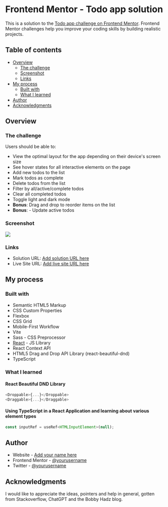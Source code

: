 # Frontend Mentor - Todo app solution

This is a solution to the [Todo app challenge on Frontend Mentor](https://www.frontendmentor.io/challenges/todo-app-Su1_KokOW). Frontend Mentor challenges help you improve your coding skills by building realistic projects.

## Table of contents

- [Overview](#overview)
  - [The challenge](#the-challenge)
  - [Screenshot](#screenshot)
  - [Links](#links)
- [My process](#my-process)
  - [Built with](#built-with)
  - [What I learned](#what-i-learned)
- [Author](#author)
- [Acknowledgments](#acknowledgments)

## Overview

### The challenge

Users should be able to:

- View the optimal layout for the app depending on their device's screen size
- See hover states for all interactive elements on the page
- Add new todos to the list
- Mark todos as complete
- Delete todos from the list
- Filter by all/active/complete todos
- Clear all completed todos
- Toggle light and dark mode
- **Bonus**: Drag and drop to reorder items on the list
- **Bonus**: - Update active todos

### Screenshot

![](./screenshot.jpg)

### Links

- Solution URL: [Add solution URL here](https://your-solution-url.com)
- Live Site URL: [Add live site URL here](https://your-live-site-url.com)

## My process

### Built with

- Semantic HTML5 Markup
- CSS Custom Properties
- Flexbox
- CSS Grid
- Mobile-First Workflow
- Vite
- Sass - CSS Preprocessor
- [React](https://react.dev/) - JS Library
- React Context API
- HTML5 Drag and Drop API Library (react-beautiful-dnd)
- TypeScript

### What I learned

#### React Beautiful DND Library

```js
<Droppable>{...}</Droppable>
<Draggable>{...}</Draggable>
```

#### Using TypeScript in a React Application and learning about various element types

```js
const inputRef = useRef<HTMLInputElement>(null);
```

## Author

- Website - [Add your name here](https://www.your-site.com)
- Frontend Mentor - [@yourusername](https://www.frontendmentor.io/profile/yourusername)
- Twitter - [@yourusername](https://www.twitter.com/yourusername)

## Acknowledgments

I would like to appreciate the ideas, pointers and help in general, gotten from Stackoverflow, ChatGPT and the Bobby Hadz blog.
